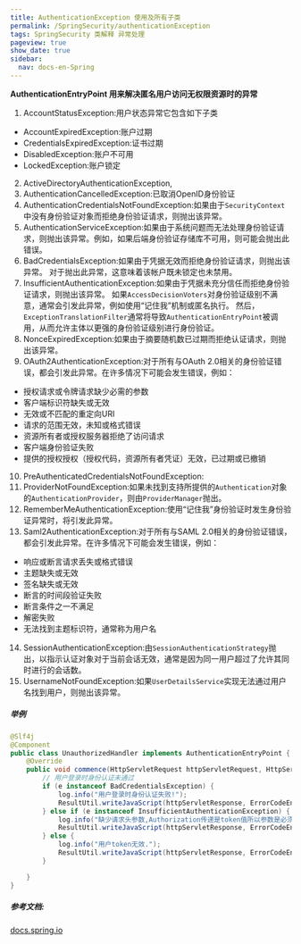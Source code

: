 ```yaml
---
title: AuthenticationException 使用及所有子类
permalink: /SpringSecurity/authenticationException
tags: SpringSecurity 类解释 异常处理
pageview: true
show_date: true
sidebar:
  nav: docs-en-Spring
---
```

**AuthenticationEntryPoint 用来解决匿名用户访问无权限资源时的异常**
1. AccountStatusException:用户状态异常它包含如下子类
  - AccountExpiredException:账户过期
  - CredentialsExpiredException:证书过期
  - DisabledException:账户不可用
  - LockedException:账户锁定
2. ActiveDirectoryAuthenticationException,
3. AuthenticationCancelledException:已取消OpenID身份验证
4. AuthenticationCredentialsNotFoundException:如果由于`SecurityContext`中没有身份验证对象而拒绝身份验证请求，则抛出该异常。
5. AuthenticationServiceException:如果由于系统问题而无法处理身份验证请求，则抛出该异常。例如，如果后端身份验证存储库不可用，则可能会抛出此错误。
6. BadCredentialsException:如果由于凭据无效而拒绝身份验证请求，则抛出该异常。 对于抛出此异常，这意味着该帐户既未锁定也未禁用。
7. InsufficientAuthenticationException:如果由于凭据未充分信任而拒绝身份验证请求，则抛出该异常。
如果`AccessDecisionVoters`对身份验证级别不满意，通常会引发此异常，例如使用“记住我”机制或匿名执行。 然后，`ExceptionTranslationFilter`通常将导致`AuthenticationEntryPoint`被调用，从而允许主体以更强的身份验证级别进行身份验证。
8. NonceExpiredException:如果由于摘要随机数已过期而拒绝认证请求，则抛出该异常。
9. OAuth2AuthenticationException:对于所有与OAuth 2.0相关的身份验证错误，都会引发此异常。在许多情况下可能会发生错误，例如：
  - 授权请求或令牌请求缺少必需的参数
  - 客户端标识符缺失或无效
  - 无效或不匹配的重定向URI
  - 请求的范围无效，未知或格式错误
  - 资源所有者或授权服务器拒绝了访问请求
  - 客户端身份验证失败
  - 提供的授权授权（授权代码，资源所有者凭证）无效，已过期或已撤销
10. PreAuthenticatedCredentialsNotFoundException:
11. ProviderNotFoundException:如果未找到支持所提供的`Authentication`对象的`AuthenticationProvider`，则由`ProviderManager`抛出。
12. RememberMeAuthenticationException:使用“记住我”身份验证时发生身份验证异常时，将引发此异常。
13. Saml2AuthenticationException:对于所有与SAML 2.0相关的身份验证错误，都会引发此异常。在许多情况下可能会发生错误，例如：
  - 响应或断言请求丢失或格式错误
  - 主题缺失或无效
  - 签名缺失或无效
  - 断言的时间段验证失败
  - 断言条件之一不满足
  - 解密失败
  - 无法找到主题标识符，通常称为用户名
14. SessionAuthenticationException:由`SessionAuthenticationStrategy`抛出，以指示认证对象对于当前会话无效，通常是因为同一用户超过了允许其同时进行的会话数。
15. UsernameNotFoundException:如果`UserDetailsService`实现无法通过用户名找到用户，则抛出该异常。

##### 举例
```java
@Slf4j
@Component
public class UnauthorizedHandler implements AuthenticationEntryPoint {
    @Override
    public void commence(HttpServletRequest httpServletRequest, HttpServletResponse httpServletResponse, AuthenticationException e) throws IOException, ServletException {
        // 用户登录时身份认证未通过
        if (e instanceof BadCredentialsException) {
            log.info("用户登录时身份认证失败!");
            ResultUtil.writeJavaScript(httpServletResponse, ErrorCodeEnum.TOKEN_INVALID.getCode(), e.getMessage());
        } else if (e instanceof InsufficientAuthenticationException) {
            log.info("缺少请求头参数,Authorization传递是token值所以参数是必须的.");
            ResultUtil.writeJavaScript(httpServletResponse, ErrorCodeEnum.NO_TOKEN.getCode(), ErrorCodeEnum.NO_TOKEN.getMessage());
        } else {
            log.info("用户token无效.");
            ResultUtil.writeJavaScript(httpServletResponse, ErrorCodeEnum.TOKEN_INVALID.getCode(), ErrorCodeEnum.TOKEN_INVALID.getMessage());
        }

    }
}
```

##### 参考文档:
[docs.spring.io](https://docs.spring.io/spring-security/site/docs/current/api/org/springframework/security/core/AuthenticationException.html)
